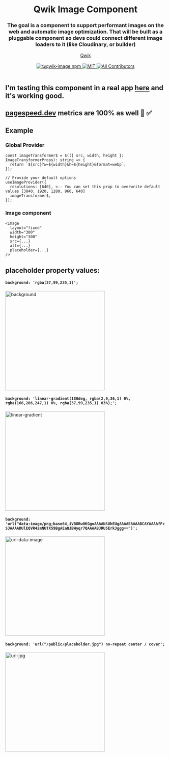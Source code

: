 <p align="center">
<!-- <br/>
  <img width="400" src="./assets/some-image.png" alt="The goal is a component to support performant images on the web and automatic image optimization.
That will be built as a pluggable component so devs could connect different image loaders to it (like Cloudinary, or builder)">
  <br/>
  <br/>
</p> -->

<h1 align='center'>Qwik Image Component</h1>

<div align='center'>
  <h3>The goal is a component to support performant images on the web and automatic image optimization.
That will be built as a pluggable component so devs could connect different image loaders to it (like Cloudinary, or builder)</h3>
  <a href='https://github.com/BuilderIO/qwik'>Qwik</a>
  <br><br>

  <a href='https://img.shields.io/npm/v/@qwik-image?label=npm%20version'>
  <img src='https://img.shields.io/npm/v/@qwik-image?label=npm%20version' alt='@qwik-image npm'>
  </a>
  <a href='https://opensource.org/licenses/MIT'>
  <img src='https://img.shields.io/badge/License-MIT-green.svg' alt='MIT'>
  </a>
  <a href='#contributors'>
  <img src='https://img.shields.io/badge/all_contributors-1-orange.svg?style=flat-square' alt='All Contributors'>
  </a>

</div>
<br>

## I'm testing this component in a real app [here](https://qwik-storefront.vendure.io/) and it's working good. 
## [pagespeed.dev](https://pagespeed.web.dev/) metrics are 100% as well 🥳 ✅

## Example

### Global Provider 
```
const imageTransformer$ = $(({ src, width, height }: ImageTransformerProps): string => {
  return `${src}?w=${width}&h=${height}&format=webp`;
});

// Provide your default options
useImageProvider({
  resolutions: [640], <-- You can set this prop to overwrite default values [3840, 1920, 1280, 960, 640]
  imageTransformer$,
});
```

### Image component

```
<Image
  layout="fixed"
  width="300"
  height="300"
  src={...}
  alt={...}
  placeholder={...}
/>
```

## placeholder property values:

#### `background: 'rgba(37,99,235,1)';`

<img width="312" alt="background" src="https://user-images.githubusercontent.com/35845425/223715512-d097de71-09a8-4e55-aa54-f59850e0a3a3.png">

#### `background: 'linear-gradient(180deg, rgba(2,0,36,1) 0%, rgba(166,206,247,1) 0%, rgba(37,99,235,1) 83%);';`

<img width="312" alt="linear-gradient" src="https://user-images.githubusercontent.com/35845425/223715243-a058998c-f2c3-4811-b15d-344d3fd3a891.png">

#### `background: 'url("data:image/png;base64,iVBORw0KGgoAAAANSUhEUgAAAAEAAAABCAYAAAAfFcSJAAAADUlEQVR42mNUTX59BgAEaQJBWyqr7QAAAABJRU5ErkJggg==")';`

<img width="312" alt="url-data-image" src="https://user-images.githubusercontent.com/35845425/223958138-bdb0f110-460b-4fb3-a114-e7b9d63c12b6.png">


#### `background: 'url("/public/placeholder.jpg") no-repeat center / cover';`

<img width="312" alt="url-jpg" src="https://user-images.githubusercontent.com/35845425/223715374-ea5a41fa-a7df-42e1-af1b-2c0322608397.png">